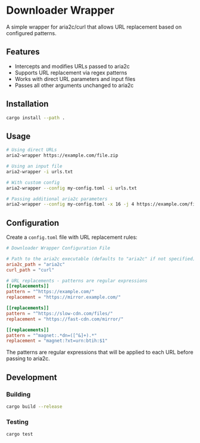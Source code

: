 # Downloader Wrapper

A simple wrapper for aria2c/curl that allows URL replacement based on configured patterns.


## Features

- Intercepts and modifies URLs passed to aria2c
- Supports URL replacement via regex patterns
- Works with direct URL parameters and input files
- Passes all other arguments unchanged to aria2c

## Installation

```bash
cargo install --path .
```

## Usage

```bash
# Using direct URLs
aria2-wrapper https://example.com/file.zip

# Using an input file
aria2-wrapper -i urls.txt

# With custom config
aria2-wrapper --config my-config.toml -i urls.txt

# Passing additional aria2c parameters
aria2-wrapper --config my-config.toml -x 16 -j 4 https://example.com/file.zip
```

## Configuration

Create a `config.toml` file with URL replacement rules:

```toml
# Downloader Wrapper Configuration File

# Path to the aria2c executable (defaults to "aria2c" if not specified)
aria2c_path = "aria2c"
curl_path = "curl"

# URL replacements - patterns are regular expressions
[[replacements]]
pattern = "^https://example.com/"
replacement = "https://mirror.example.com/"

[[replacements]]
pattern = "^https://slow-cdn.com/files/"
replacement = "https://fast-cdn.com/mirror/"

[[replacements]]
pattern = "^magnet:.*dn=([^&]+).*"
replacement = "magnet:?xt=urn:btih:$1"
```

The patterns are regular expressions that will be applied to each URL before passing to aria2c.

## Development

### Building

```bash
cargo build --release
```

### Testing

```bash
cargo test
```
